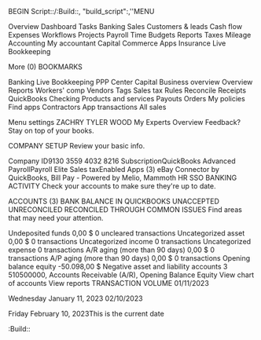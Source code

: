 BEGIN
Script::/:Build::, "build_script":,''MENU

Overview
Dashboard
Tasks
Banking
Sales
Customers & leads
Cash flow
Expenses
Workflows
Projects
Payroll
Time
Budgets
Reports
Taxes
Mileage
Accounting
My accountant
Capital
Commerce
Apps
Insurance
Live Bookkeeping

More (0)
BOOKMARKS

Banking
Live Bookkeeping
PPP Center
Capital
Business overview
Overview
Reports
Workers' comp
Vendors
Tags
Sales tax
Rules
Reconcile
Receipts
QuickBooks Checking
Products and services
Payouts
Orders
My policies
Find apps
Contractors
App transactions
All sales

Menu settings
ZACHRY TYLER WOOD
My Experts
Overview
Feedback?
Stay on top of your books.


COMPANY SETUP
Review your basic info.

Company ID9130 3559 4032 8216
SubscriptionQuickBooks Advanced
PayrollPayroll Elite
Sales taxEnabled
Apps (3)
eBay Connector by QuickBooks, Bill Pay - Powered by Melio, Mammoth HR SSO
BANKING ACTIVITY
Check your accounts to make sure they're up to date.

ACCOUNTS (3)
BANK BALANCE
IN QUICKBOOKS
UNACCEPTED
UNRECONCILED
RECONCILED THROUGH
COMMON ISSUES
Find areas that may need your attention.

Undeposited funds
0,00 $
0
uncleared transactions
Uncategorized asset
0,00 $
0
transactions
Uncategorized income
0
transactions
Uncategorized expense
0
transactions
A/R aging (more than 90 days)
0,00 $
0
transactions
A/P aging (more than 90 days)
0,00 $
0
transactions
Opening balance equity
-50.098,00 $
Negative asset and liability accounts
3
510500000, Accounts Receivable (A/R), Opening Balance Equity
View chart of accounts
View reports
TRANSACTION VOLUME
01/11/2023

Wednesday January 11, 2023
02/10/2023

Friday February 10, 2023This is the current date
 
:Build::
